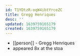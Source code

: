 ```yaml
---
id: T1YDtzR-oqW4ibtYrceZC
title: Gregg Henriques
desc: ''
updated: 1639759165179
created: 1639759165179
---
```



- [[person]] - Gregg Henriques
- appeared 8x at the stoa
